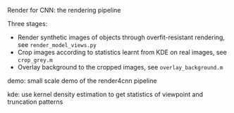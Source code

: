 Render for CNN: the rendering pipeline

Three stages:
 - Render synthetic images of objects through overfit-resistant rendering, see `render_model_views.py`
 - Crop images according to statistics learnt from KDE on real images, see `crop_grey.m`
 - Overlay background to the cropped images, see `overlay_background.m`

 demo: small scale demo of the render4cnn pipeline

 kde: use kernel density estimation to get statistics of viewpoint and truncation patterns

